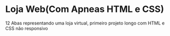 # Loja Web(Com Apneas HTML e CSS)
12 Abas representando uma loja virtual, primeiro projeto longo com HTML e CSS não responsivo
